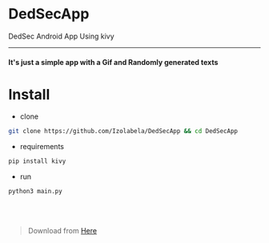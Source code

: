# DedSecApp
DedSec Android App Using kivy

---
#### It's just a simple app with a Gif and Randomly generated texts

# Install
+ clone 
```bash
git clone https://github.com/Izolabela/DedSecApp && cd DedSecApp
```
+ requirements
```bash
pip install kivy
```
+ run
```bash
python3 main.py
```
<br><br>

> Download from [Here](https://github.com/Izolabela/DedSecApp/releases/download/v1.0/DedSec-1.0-arm64-v8a_armeabi-v7a-debug.apk)

